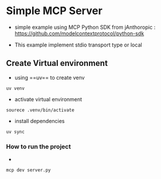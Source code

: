 # Simple MCP Server

- simple example using MCP Python SDK from jAnthoropic : <https://github.com/modelcontextprotocol/python-sdk>

- This example implement stdio transport type or  local

## Create Virtual environment

- using ==uv== to create venv

```
uv venv

```

- activate virtual environment

```
sourece .venv/bin/activate
```

- install dependencies

```
uv sync
```

### How to run the project

-

```
mcp dev server.py
```
